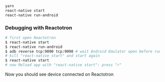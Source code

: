 ```sh
yarn
react-native start
react-native run-android
```

### Debugging with Reactotron
```sh
# first open Reactotron
$ react-native start
$ react-native run-android
$ adb reverse tcp:9090 tcp:9090 # wait Android Emulator open before run this command
# kill "react-native start" and start again
$ react-native start
# now Reload app with "react-native start": press "r"
```

Now you should see device connected on Reactotron
